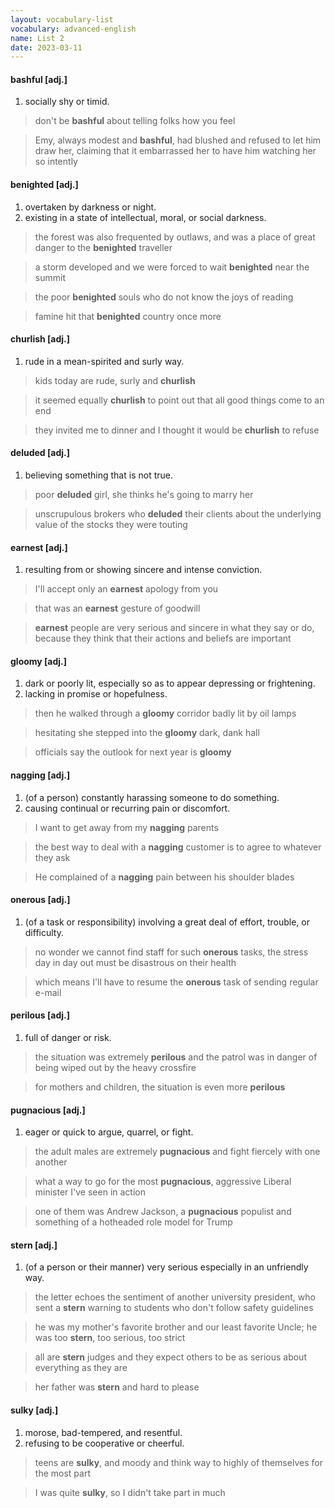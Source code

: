 ```yaml
---
layout: vocabulary-list
vocabulary: advanced-english
name: List 2
date: 2023-03-11
---
```


#### bashful [adj.]

1. socially shy or timid.

> don't be **bashful** about telling folks how you feel

> Emy, always modest and **bashful**, had blushed and refused to let him draw her, claiming that it embarrassed her to have him watching her so intently


#### benighted [adj.]

1. overtaken by darkness or night.
2. existing in a state of intellectual, moral, or social darkness.

> the forest was also frequented by outlaws, and was a place of great danger to the **benighted** traveller

> a storm developed and we were forced to wait **benighted** near the summit

> the poor **benighted** souls who do not know the joys of reading

> famine hit that **benighted** country once more


#### churlish [adj.]

1. rude in a mean-spirited and surly way.

> kids today are rude, surly and **churlish**

> it seemed equally **churlish** to point out that all good things come to an end

> they invited me to dinner and I thought it would be **churlish** to refuse


#### deluded [adj.]

1. believing something that is not true.

> poor **deluded** girl, she thinks he's going to marry her

> unscrupulous brokers who **deluded** their clients about the underlying value of the stocks they were touting


#### earnest [adj.]

1. resulting from or showing sincere and intense conviction.

> I'll accept only an **earnest** apology from you

> that was an **earnest** gesture of goodwill

> **earnest** people are very serious and sincere in what they say or do, because they think that their actions and beliefs are important


#### gloomy [adj.]

1. dark or poorly lit, especially so as to appear depressing or frightening.
2. lacking in promise or hopefulness.

> then he walked through a **gloomy** corridor badly lit by oil lamps

> hesitating she stepped into the **gloomy** dark, dank hall

> officials say the outlook for next year is **gloomy**


#### nagging [adj.]

1. (of a person) constantly harassing someone to do something.
2. causing continual or recurring pain or discomfort.

> I want to get away from my **nagging** parents

> the best way to deal with a **nagging** customer is to agree to whatever they ask

> He complained of a **nagging** pain between his shoulder blades


#### onerous [adj.]

1. (of a task or responsibility) involving a great deal of effort, trouble, or difficulty.

> no wonder we cannot find staff for such **onerous** tasks, the stress day in day out must be disastrous on their health

> which means I'll have to resume the **onerous** task of sending regular e-mail


#### perilous [adj.]

1. full of danger or risk.

> the situation was extremely **perilous** and the patrol was in danger of being wiped out by the heavy crossfire

> for mothers and children, the situation is even more **perilous**


#### pugnacious [adj.]

1. eager or quick to argue, quarrel, or fight.

> the adult males are extremely **pugnacious** and fight fiercely with one another

> what a way to go for the most **pugnacious**, aggressive Liberal minister I've seen in action

> one of them was Andrew Jackson, a **pugnacious** populist and something of a hotheaded role model for Trump


#### stern [adj.]

1. (of a person or their manner) very serious especially in an unfriendly way.

> the letter echoes the sentiment of another university president, who sent a **stern** warning to students who don't follow safety guidelines

> he was my mother's favorite brother and our least favorite Uncle; he was too **stern**, too serious, too strict

> all are **stern** judges and they expect others to be as serious about everything as they are

> her father was **stern** and hard to please


#### sulky [adj.]

1. morose, bad-tempered, and resentful.
2. refusing to be cooperative or cheerful.

> teens are **sulky**, and moody and think way to highly of themselves for the most part

> I was quite **sulky**, so I didn't take part in much



